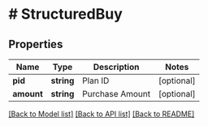# # StructuredBuy

## Properties

Name | Type | Description | Notes
------------ | ------------- | ------------- | -------------
**pid** | **string** | Plan ID | [optional] 
**amount** | **string** | Purchase Amount | [optional] 

[[Back to Model list]](../../README.md#documentation-for-models) [[Back to API list]](../../README.md#documentation-for-api-endpoints) [[Back to README]](../../README.md)
